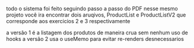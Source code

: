 todo o sistema foi feito seguindo passo a passo do PDF
nesse mesmo projeto você ira encontrar dois aruqivos, ProductList e ProductListV2 que corresponde aos exercicios 2 e 3 respectivamente

a versão 1 é a listagem dos produtos de maneira crua sem nenhum uso de hooks
a versão 2 usa o useMemo para evitar re-renders desnecessarios